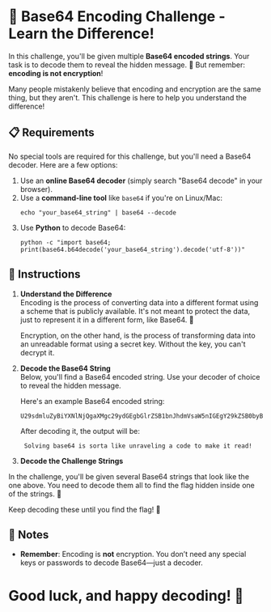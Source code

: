 # 🔐 Base64 Encoding Challenge - Learn the Difference!

In this challenge, you'll be given multiple **Base64 encoded strings**. Your task is to decode them to reveal the hidden message. 🧐 But remember: **encoding is not encryption**!

Many people mistakenly believe that encoding and encryption are the same thing, but they aren't. This challenge is here to help you understand the difference!

## 📋 Requirements

No special tools are required for this challenge, but you'll need a Base64 decoder. Here are a few options:

1. Use an **online Base64 decoder** (simply search "Base64 decode" in your browser).
2. Use a **command-line tool** like `base64` if you're on Linux/Mac:
   ```
   echo "your_base64_string" | base64 --decode
   ```
3. Use **Python** to decode Base64:
   ```
   python -c "import base64; print(base64.b64decode('your_base64_string').decode('utf-8'))"
   ```

## 🚀 Instructions

1. **Understand the Difference**  
   Encoding is the process of converting data into a different format using a scheme that is publicly available. It's not meant to protect the data, just to represent it in a different form, like Base64. 🧩

   Encryption, on the other hand, is the process of transforming data into an unreadable format using a secret key. Without the key, you can't decrypt it.

2. **Decode the Base64 String**  
   Below, you'll find a Base64 encoded string. Use your decoder of choice to reveal the hidden message.

   Here's an example Base64 encoded string:
   ```
   U29sdmluZyBiYXNlNjQgaXMgc29ydGEgbGlrZSB1bnJhdmVsaW5nIGEgY29kZSB0byBtYWtlIGl0IHJlYWQh
   ```

   After decoding it, the output will be:
   ```
    Solving base64 is sorta like unraveling a code to make it read!
    ```


3. **Decode the Challenge Strings**  

In the challenge, you'll be given several Base64 strings that look like the one above. You need to decode them all to find the flag hidden inside one of the strings. 🎯

Keep decoding these until you find the flag! 🏁

## 🔧 Notes

- **Remember**: Encoding is **not** encryption. You don’t need any special keys or passwords to decode Base64—just a decoder.

# Good luck, and happy decoding! 🎉
